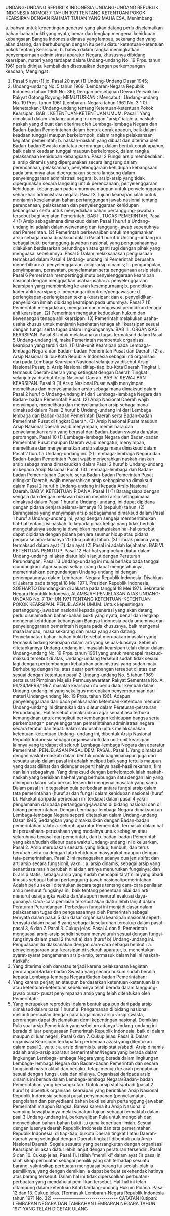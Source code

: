  UNDANG-UNDANG REPUBLIK INDONESIA UNDANG-UNDANG REPUBLIK INDONESIA NOMOR 7 TAHUN 1971 TENTANG KETENTUAN POKOK KEARSIPAN
DENGAN RAHMAT TUHAN YANG MAHA ESA,
Menimbang :

a. bahwa untuk kepentingan generasi yang akan datang perlu diselamatkan bahan-bahan bukti yang nyata, benar dan lengkap mengenai kehidupan kebangsaan Bangsa Indonesia dimasa yang lampau, sekarang dan yang akan datang, dan berhubungan dengan itu perlu diatur ketentuan-ketentuan pokok tentang Kearsipan;
b. bahwa dalam rangka meningkatkan penyempurnaan administrasi aparatur Negara, khususnya dibidang kearsipan, materi yang terdapat dalam Undang-undang No. 19 Prps. tahun 1961 perlu ditinjau kembali dan disesuaikan dengan perkembangan keadaan;
Mengingat :

1. Pasal 5 ayat (1) jo. Pasal 20 ayat (1) Undang-Undang Dasar 1945;
2. Undang-undang No. 5 tahun 1969 (Lembaran-Negara Republik Indonesia tahun 1969 No. 36); Dengan persetujuan Dewan Perwakilan Rakyat Gotong Royong;
MEMUTUSKAN :
 Mencabut : Undang-undang No. 19 Prps. tahun 1961 (Lembaran-Negara tahun 1961 No. 3 1 0). Menetapkan : Undang-undang tentang Ketentuan-ketentuan Pokok Kearsipan. BAB I. KETENTUAN-KETENTUAN UMUM.
Pasal 1
Yang dimaksud dalam Undang-undang ini dengan "arsip" ialah:
a. naskah-naskah yang dibuat dan diterima oleh Lembaga-lembaga Negara dan Badan-badan Pemerintahan dalam bentuk corak apapun, baik dalam keadaan tunggal maupun berkelompok, dalam rangka pelaksanaan kegiatan pemerintah;
b. naskah-naskah yang dibuat dan diterima oleh Badan-badan Swasta dan/atau perorangan, dalam bentuk corak apapun, baik dalam keadaan tunggal maupun berkelompok, dalam rangka pelaksanaan kehidupan kebangsaan.
Pasal 2
Fungsi arsip membedakan:
a. arsip dinamis yang dipergunakan secara langsung dalam perencanaan, pelaksanaan, penyelenggaraan kehidupan kebangsaan pada umumnya atau dipergunakan secara langsung dalam penyelenggaraan administrasi negara;
b. arsip-arsip yang tidak dipergunakan secara langsung untuk perencanaan, penyelenggaraan kehidupan-kebangsaan pada umumnya maupun untuk penyelenggaraan sehari-hari administrasi negara.
Pasal 3
Tujuan kearsipan ialah untuk menjamin keselamatan bahan pertanggungan jawab nasional tentang perencanaan, pelaksanaan dan penyelenggaraan kehidupan kebangsaan serta untuk menyediakan bahan pertanggung-jawaban tersebut bagi kegiatan Pemerintah. BAB II. TUGAS PEMERINTAH.
Pasal 4
(1) Arsip sebagaimana dimaksud dalam Pasal 1 huruf a Undang- undang ini adalah dalam wewenang dan tanggung-jawab sepenuhnya dari Pemerintah.
(2) Pemerintah berkewajiban untuk mengamankan arsip sebagaimana dimaksud dalam Pasal 1 huruf b Undang-undang ini sebagai bukti pertanggung-jawaban nasional, yang pengusahaannya dilakukan berdasarkan perundingan atau ganti rugi dengan pihak yang menguasai sebelumnya.
Pasal 5
Dalam melaksanakan penguasaan termaksud dalam Pasal 4 Undang- undang ini Pemerintah berusaha menerbitkan:
a. penyelenggaraan arsip-arsip dinamis;
b. pengumpulan, penyimpanan, perawatan, penyelamatan serta penggunaan arsip statis.
Pasal 6
Pemerintah mempertinggi mutu penyelenggaraan kearsipan nasional dengan menggiatkan usaha-usaha:
a. penyelenggaraan kearsipan yang membimbing ke arah kesempurnaan;
b. pendidikan kader ahli kearsipan;
c. penerangan/kontrole/pengawasan;
d. perlengkapan-perlengkapan teknis-kearsipan; dan
e. penyelidikan-penyelidikan ilmiah dibidang kearsipan pada umumnya.
Pasal 7
(1) Pemerintah mengadakan, mengatur dan mengawasi pendidikan tenaga ahli kearsipan.
(2) Pemerintah mengatur kedudukan hukum dan kewenangan tenaga ahli kearsipan.
(3) Pemerintah melakukan usaha-usaha khusus untuk menjamin kesehatan tenaga ahli kearsipan sesuai dengan fungsi serta tugas dalam lingkungannya. BAB III. ORGANISASI KEARSIPAN.
Pasal 8
Untuk melaksanakan tugas termaksud dalam Pasal 5 Undang-undang ini, maka Pemerintah membentuk organisasi kearsipan yang terdiri dari:
(1) Unit-unit Kearsipan pada Lembaga-lembaga Negara dan Badan- badan Pemerintah Pusat dan Daerah.
(2) a. Arsip Nasional di Ibu-Kota Republik Indonesia sebagai inti organisasi dari pada Lembaga Kearsipan Nasional selanjutnya disebut Arsip Nasional Pusat;
b. Arsip Nasional ditiap-tiap lbu-Kota Daerah Tingkat I, termasuk Daerah-daerah yang setingkat dengan Daerah Tingkat I, selanjutnya disebut Arsip Nasional Daerah. BAB IV. KEWAJIBAN KEARSIPAN.
Pasal 9
(1) Arsip Nasional Pusat wajib menyimpan, memelihara dan menyelamatkan arsip sebagaimana dimaksud dalam Pasal 2 huruf b Undang-undang ini dari Lembaga-lembaga Negara dan Badan- badan Pemerintah Pusat.
(2) Arsip Nasional Daerah wajib menyimpan, memelihara dan menyelamatkan arsip sebagaimana dimaksud dalam Pasal 2 huruf b Undang-undang ini dari Lembaga lembaga dan Badan-badan Pemerintah Daerah serta Badan-badan Pemerintah Pusat di tingkat Daerah.
(3) Arsip Nasional Pusat maupun Arsip Nasional Daerah wajib menyimpan, memelihara dan penyelamatkan arsip yang berasal dari Badan-badan swasta dan/atau perorangan.
Pasal 10
(1) Lembaga-lembaga Negara dan Badan-badan Pemerintah Pusat maupun Daerah wajib mengatur, menyimpan, memelihara dan menyelamatkan arsip sebagaimana dimaksud dalam Pasal 2 huruf a Undang-undang ini.
(2) Lembaga-lembaga Negara dan Badan-badan Pemerintah Pusat wajib menyerahkan naskah-naskah arsip sebagaimana dimaksudkan dalam Pasal 2 huruf b Undang-undang ini kepada Arsip Nasional Pusat.
(3) Lembaga-lembaga dan Badan-badan Pemerintahan Daerah, serta Badan-badan Pemerintah Pusat ditingkat Daerah, wajib menyerahkan arsip sebagaimana dimaksud dalam Pasal 2 huruf b Undang-undang ini kepada Arsip Nasional Daerah. BAB V. KETENTUAN PIDANA.
Pasal 11
(1) Barangsiapa dengan sengaja dan dengan melawan hukum memiliki arsip sebagaimana dimaksud dalam Pasal 1 huruf a Undang- undang, ini dapat dipidana dengan pidana penjara selama-lamanya 10 (sepuluh) tahun.
(2) Barangsiapa yang menyimpan arsip sebagaimana dimaksud dalam Pasal 1 huruf a Undang-undang ini, yang dengan sengaja memberitahukan hal-hal tentang isi naskah itu kepada pihak ketiga yang tidak berhak mengetahuinya sedang ia diwajibkan merahasiakan hal-hal tersebut dapat dipidana dengan pidana penjara seumur hidup atau pidana penjara selama-lamanya 20 (dua puluh) tahun.
(3) Tindak pidana yang termaksud dalam ayat (1) dan ayat (2) Pasal ini adalah kejahatan. BAB VI. KETENTUAN PENUTUP.
Pasal 12
Hal-hal yang belum diatur dalam Undang-undang ini akan diatur lebih lanjut dengan Peraturan Perundangan.
Pasal 13
Undang-undang ini mulai berlaku pada tanggal diundangkan. Agar supaya setiap orang dapat mengetahuinya, memerintahkan pengundangan Undang-undang ini dengan penempatannya dalam Lembaran. Negara Republik Indonesia. Disahkan di Jakarta pada tanggal 18 Mei 1971. Presiden Republik Indonesia, SOEHARTO Diundangkan di Jakarta pada tanggal 18 Mei 1971. Sekretaris Negara Republik Indonesia, ALAMSJAH PENJELASAN ATAS UNDANG-UNDANG No. 7 TAHUN 1971 TENTANG KETENTUAN-KETENTUAN POKOK KEARSIPAN. PENJELASAN UMUM. Untuk kepentingan pertanggung-jawaban nasional kepada generasi yang akan datang, perlu diselamatkan bahan-bahan bukti yang nyata, benar dan lengkap mengenai kehidupan kebangsaan Bangsa Indonesia pada umumnya dan penyelenggaraan pemerintah Negara pada khususnya, baik mengenai masa lampau, masa sekarang dan masa yang akan datang. Penyelamatan bahan-bahan bukti tersebut merupakan masalah yang termasuk bidang Kearsipan dalam arti yang seluas-luasnya. Sebelum ditetapkannya Undang-undang ini, masalah kearsipan telah diatur dalam Undang-undang No. 19 Prps. tahun 1961 yang untuk mencapai maksud-maksud tersebut di atas, Undang-undang tersebut sudah tidak sesuai lagi dengan perkembangan kebutuhan administrasi yang sudah maju. Berhubung dengan itu, atas dasar pertimbangan tersebut di atas dan sesuai dengan ketentuan pasal 2 Undang-undang No. 5 tahun 1969 serta surat Pimpinan Majelis Permusyawaratan Rakyat Sementara No. A. 9/l/24/MPRS/1967, masalah kearsipan itu perlu diatur kembali dalam Undang-undang ini yang sekaligus merupakan penyempurnaan dari materi Undang-undang No. 19 Prps. tahun 1961. Adapun penyelenggaraan dari pada pelaksanaan ketentuan-ketentuan menurut Undang-undang ini ditentukan dan diatur dalam Peraturan-peraturan Perundangan. Hal tersebut dimaksudkan agar senantiasa terbuka kemungkinan untuk mengikuti perkembangan kehidupan bangsa serta perkembangan penyelenggaraan pemerintahan administrasi negara secara teratur dan tepat. Salah satu usaha untuk melaksanakan ketentuan-ketentuan Undang- undang ini, dibentuk Arsip Nasional Republik Indonesia sebagai organisasi inti dan unit-unit kearsipan lainnya yang terdapat di seluruh Lembaga-lembaga Negara dan aparatur Pemerintah. PENJELASAN PASAL DEMI PASAL. Pasal 1. Yang dimaksud dengan naskah-naskah dalam bentuk corak bagaimanapun juga dari sesuatu arsip dalam pasal ini adalah meliputi baik yang tertulis maupun yang dapat dilihat dan didengar seperti halnya hasil-hasil rekaman, film dan lain sebagainya. Yang dimaksud dengan berkelompok ialah naskah-naskah yang berisikan hal-hal yang berhubungan satu dengan lain yang dihimpun dalam satu berkas tersendiri mengenai masalah yang sama. Dalam pasal ini ditegaskan pula perbedaan antara fungsi arsip dalam tata pemerintahan (huruf a) dan fungsi dalam kehidupan nasional (huruf b). Hakekat daripada perbedaan ini terdapat dalam pasal 4 yakni pengamanan daripada pertanggung-jawaban di bidang nasional dan di bidang pemerintahan. Dengan Lembaga-lembaga Negara dimaksudkan Lembaga-lembaga Negara seperti ditetapkan dalam Undang-undang Dasar 1945, Sedangkan yang dimaksudkan dengan Badan-badan pemerintahan ialah:
a. seluruh aparatur Pemerintah, termasuk dalam hal ini perusahaan-perusahaan yang modalnya untuk sebagian atau seluruhnya berasal dari pemerintah, dan b. badan-badan Pemerintah yang akan/sudah dilebur pada waktu Undang-undang ini dikeluarkan. Pasal 2. Arsip merupakan sesuatu yang hidup, tumbuh, dan terus berubah seirama dengan tata kehidupan masyarakat maupun dengan tata-pemerintahan. Pasal 2 ini menegaskan adanya dua jenis sifat dan arti arsip secara fungsionil, yakni :
a. arsip dinamis, sebagai arsip yang senantiasa masih berubah nilai dan artinya menurutkan fungsinya; dan
b. arsip statis, sebagai arsip yang sudah mencapai taraf nilai yang abadi khusus sebagai bahan pertanggung-jawab nasional/pemerintahan. Adalah perlu sekali ditentukan secara tegas tentang cara-cara penilaian arsip menurut fungsinya ini, baik tentang penentuan nilai dari arti menurut usia/jangka waktu dan/ataupun menurut evaluasi daya-gunanya. Cara-cara penilaian tersebut akan diatur lebih lanjut dalam Peraturan Perundangan. Perbedaan fungsi ini menjadi dasar dalam pelaksanaan tugas dan penguasaannya oleh Pemerintah sebagai ternyata dalam pasal 5 dan dasar organisasi kearsipan nasional seperti ternyata dalam pasal 8 yang sebagai keseluruhan tercakup dalam pasal-pasal 3, 6 dan 7. Pasal 3. Cukup jelas. Pasal 4 dan 5. Pemerintah menguasai arsip-arsip sendiri secara menyeluruh sesuai dengan fungsi- fungsinya dalam pasal 2 (huruf a) dan (huruf b) Undang-undang ini. Penguasaan itu dlaksanakan dengan cara-cara sebagai berikut :
a. penyelenggaraan tata-kearsipan di seluruh aparatur, b. menentukan syarat-syarat pengamanan arsip-arsip, termasuk dalam hal ini naskah- naskah:
1. Yang diterima oleh dan/atau terjadi karena pelaksanaan kegiatan perorangan/Badan-badan Swasta yang secara hukum sudah beralih kepada Lembaga-lembaga Negara/Badan-badan Pemerintahan;
2. Yang karena perjanjian ataupun berdasarkan ketentuan-ketentuan lain atau ketentuan-ketentuan sebelumnya telah berada dalam tanggung-jawab pusat- pusat penyimpanan arsip yang telah ditentukan oleh Pemerintah;
3. Yang merupakan reproduksi dalam bentuk apa pun dari pada arsip dimaksud dalam pasal 1 huruf a. Pengamanan di bidang nasional meliputi persoalan dengan cara bagaimana arsip-arsip swasta, perorangan dapat diselamatkan demi kepentingan nasional. Demikian Pula soal arsip Pemerintah yang sebelum adanya Undang-undang ini berada di luar penguasaan Pemerintah Republik Indonesia, baik di dalam maupun di luar negeri. Pasal 6 dan 7. Cukup jelas. Pasal 8. Dalam organisasi Kearsipan terdapatlah perbedaan azasi yang ditentukan dalam pasal 2, yaitu :
a. arsip dinamis b. arsip statis/abadi. Arsip dinamis adalah arsip-arsip aparatur pemerintahan/Negara yang berada dalam lingkungan Lembaga-lembaga Negara yang berada dalam lingkungan Lembaga- lembaga Negara dan Badan-badan Pemerintah dan secara fungsionil masih aktuil dan berlaku, tetapi menuju ke arah pengabdian sesuai dengan fungsi, usia dan nilainya. Organisasi daripada arsip dinamis ini berada dalam Lembaga-lembaga Negara/Badan- badan Pemerintahan yang bersangkutan. Untuk arsip statis/abadi (pasal 2 huruf b) dibentuk organisasi kearsipan yang berintikan Arsip Nasional Republik Indonesia sebagai pusat penyimpanan (penyelamatan, pengolahan dan penyediaan) bahan bukti seluruh pertanggung-jawaban Pemerintah maupun Bangsa. Bahwa karena itu Arsip Nasional di samping kewajibannya melaksanakan tujuan sebagai termaktub dalam psal 3 Undang-undang ini, berkewajiban Pula untuk mengolah dan menyediakan bahan-bahan bukti itu guna keperluan ilmiah. Sesuai dengan luasnya daerah Republik Indonesia dan tata pemerintahan Republik Indonesia, di tiap-tiap Ibukota Daerah tingkat I atau Daerah-daerah yang setingkat dengan Daerah tingkat I dibentuk pula Arsip Nasional Daerah. Segala sesuatu yang bersangkutan dengan organisasi Kearsipan ini akan diatur lebih lanjut dengan peraturan tersendiri. Pasal 9 dan 10. Cukup jelas. Pasal 11. Istilah "memiliki" dalam ayat (1) pasal ini ialah sikap perbuatan sebagai pemilik yang sah terhadap sesuatu barang, yakni sikap perbuatan menguasai barang itu seolah-olah ia pemiliknya, yang dengan demikian ia dapat berbuat sekehendak hatinya atas barang tersebut. Dalam hal ini tidak dipersoalkan perbuatan-perbuatan yang mendahului pemilikan tersebut. Hal-hal ini telah ditampung dalam ketentuan Kitab Undang-undang Hukum Pidana. Pasal 12 dan 13. Cukup jelas. (Termasuk Lembaran-Negara Republik Indonesia tahun 1971 No. 32) -------------------------------- CATATAN Kutipan: LEMBARAN NEGARA DAN TAMBAHAN LEMBARAN NEGARA TAHUN 1971 YANG TELAH DICETAK ULANG
